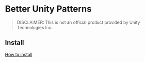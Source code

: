 # Better Unity Patterns

> DISCLAIMER: This is not an official product provided by Unity Technologies Inc.

## Install
[How to install](https://github.com/uurha/BetterPluginCollection/wiki/How-to-install)
